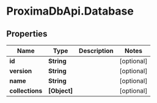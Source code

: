 # ProximaDbApi.Database

## Properties

Name | Type | Description | Notes
------------ | ------------- | ------------- | -------------
**id** | **String** |  | [optional] 
**version** | **String** |  | [optional] 
**name** | **String** |  | [optional] 
**collections** | **[Object]** |  | [optional] 



